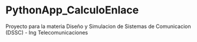 # PythonApp_CalculoEnlace
Proyecto para la materia Diseño y Simulacion de Sistemas de Comunicacion (DSSC) - Ing Telecomunicaciones

